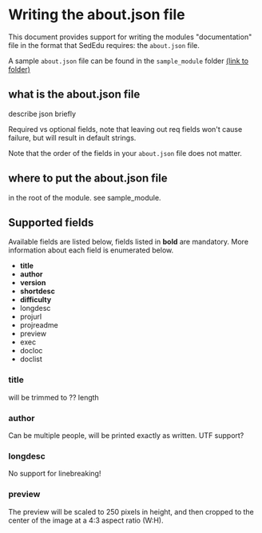# Writing the about.json file

This document provides support for writing the modules "documentation" file in the format that SedEdu requires: the `about.json` file.

A sample `about.json` file can be found in the `sample_module` folder [(link to folder)](https://github.com/amoodie/sededu/docs/sample_module)

## what is the about.json file
 describe json briefly

 Required vs optional fields, note that leaving out req fields won't cause failure, but will result in default strings.

 Note that the order of the fields in your `about.json` file does not matter. 


## where to put the about.json file
in the root of the module. see sample_module.

## Supported fields

Available fields are listed below, fields listed in __bold__ are mandatory. More information about each field is enumerated below. 

* __title__
* __author__
* __version__
* __shortdesc__
* __difficulty__
* longdesc
* projurl
* projreadme
* preview
* exec
* docloc
* doclist

### title
will be trimmed to ?? length

### author
Can be multiple people, will be printed exactly as written. UTF support?

### longdesc
No support for linebreaking!

### preview
The preview will be scaled to 250 pixels in height, and then cropped to the center of the image at a 4:3 aspect ratio (W:H).